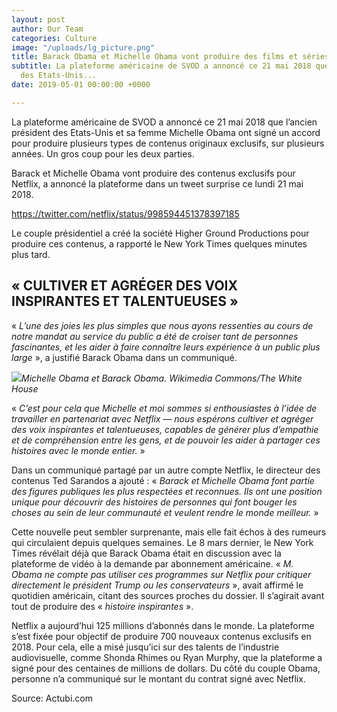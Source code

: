 ```yaml
---
layout: post
author: Our Team
categories: Culture
image: "/uploads/lg_picture.png"
title: Barack Obama et Michelle Obama vont produire des films et séries pour Netflix
subtitle: La plateforme américaine de SVOD a annoncé ce 21 mai 2018 que l’ancien président
  des Etats-Unis...
date: 2019-05-01 00:00:00 +0000

---
```

La plateforme américaine de SVOD a annoncé ce 21 mai 2018 que l’ancien président des Etats-Unis et sa femme Michelle Obama ont signé un accord pour produire plusieurs types de contenus originaux exclusifs, sur plusieurs années. Un gros coup pour les deux parties.

Barack et Michelle Obama vont produire des contenus exclusifs pour Netflix, a annoncé la plateforme dans un tweet surprise ce lundi 21 mai 2018.

https://twitter.com/netflix/status/998594451378397185

Le couple présidentiel a créé la société Higher Ground Productions pour produire ces contenus, a rapporté le New York Times quelques minutes plus tard.

## « CULTIVER ET AGRÉGER DES VOIX INSPIRANTES ET TALENTUEUSES »

« _L’une des joies les plus simples que nous ayons ressenties au cours de notre mandat au service du public a été de croiser tant de personnes fascinantes, et les aider à faire connaître leurs expérience à un public plus large_ », a justifié Barack Obama dans un communiqué.

![](https://www.numerama.com/content/uploads/2018/05/barack_and_michelle_obama_holding_hands_at_the_event_to_commemorate_the_50th_anniversary_of_bloody_sunday_and_the_selma_to_montgomery_civil_rights_marches-1024x627.jpg%20=1024x627)_Michelle Obama et Barack Obama._ _Wikimedia Commons/The White House_

« _C’est pour cela que Michelle et moi sommes si enthousiastes à l’idée de travailler en partenariat avec Netflix — nous espérons cultiver et agréger des voix inspirantes et talentueuses, capables de générer plus d’empathie et de compréhension entre les gens, et de pouvoir les aider à partager ces histoires avec le monde entier._ »

Dans un communiqué partagé par un autre compte Netflix, le directeur des contenus Ted Sarandos a ajouté : « _Barack et Michelle Obama font partie des figures publiques les plus respectées et reconnues. Ils ont une position unique pour découvrir des histoires de personnes qui font bouger les choses au sein de leur communauté et veulent rendre le monde meilleur._ »

Cette nouvelle peut sembler surprenante, mais elle fait échos à des rumeurs qui circulaient depuis quelques semaines. Le 8 mars dernier, le New York Times révélait déjà que Barack Obama était en discussion avec la plateforme de vidéo à la demande par abonnement américaine. « _M. Obama ne compte pas utiliser ces programmes sur Netflix pour critiquer directement le président Trump ou les conservateurs_ », avait affirmé le quotidien américain, citant des sources proches du dossier. Il s’agirait avant tout de produire des « _histoire inspirantes_ ».

Netflix a aujourd’hui 125 millions d’abonnés dans le monde. La plateforme s’est fixée pour objectif de produire 700 nouveaux contenus exclusifs en 2018. Pour cela, elle a misé jusqu’ici sur des talents de l’industrie audiovisuelle, comme Shonda Rhimes ou Ryan Murphy, que la plateforme a signé pour des centaines de millions de dollars. Du côté du couple Obama, personne n’a communiqué sur le montant du contrat signé avec Netflix.

Source: Actubi.com
